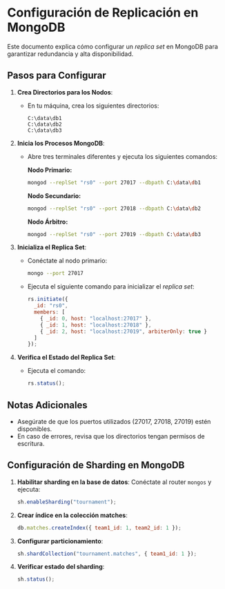 # Configuración de Replicación en MongoDB

Este documento explica cómo configurar un *replica set* en MongoDB para garantizar redundancia y alta disponibilidad.

## **Pasos para Configurar**

1. **Crea Directorios para los Nodos**:
   - En tu máquina, crea los siguientes directorios:
     ```
     C:\data\db1
     C:\data\db2
     C:\data\db3
     ```

2. **Inicia los Procesos MongoDB**:
   - Abre tres terminales diferentes y ejecuta los siguientes comandos:

     **Nodo Primario:**
     ```bash
     mongod --replSet "rs0" --port 27017 --dbpath C:\data\db1
     ```

     **Nodo Secundario:**
     ```bash
     mongod --replSet "rs0" --port 27018 --dbpath C:\data\db2
     ```

     **Nodo Árbitro:**
     ```bash
     mongod --replSet "rs0" --port 27019 --dbpath C:\data\db3
     ```

3. **Inicializa el Replica Set**:
   - Conéctate al nodo primario:
     ```bash
     mongo --port 27017
     ```

   - Ejecuta el siguiente comando para inicializar el *replica set*:
     ```javascript
     rs.initiate({
       _id: "rs0",
       members: [
         { _id: 0, host: "localhost:27017" },
         { _id: 1, host: "localhost:27018" },
         { _id: 2, host: "localhost:27019", arbiterOnly: true }
       ]
     });
     ```

4. **Verifica el Estado del Replica Set**:
   - Ejecuta el comando:
     ```javascript
     rs.status();
     ```

## **Notas Adicionales**
- Asegúrate de que los puertos utilizados (27017, 27018, 27019) estén disponibles.
- En caso de errores, revisa que los directorios tengan permisos de escritura.


## Configuración de Sharding en MongoDB

1. **Habilitar sharding en la base de datos**:
   Conéctate al router `mongos` y ejecuta:
   ```javascript
   sh.enableSharding("tournament");
2. **Crear índice en la colección matches**:
   ```javascript
   db.matches.createIndex({ team1_id: 1, team2_id: 1 });
3. **Configurar particionamiento**:
   ```javascript
   sh.shardCollection("tournament.matches", { team1_id: 1 });
4. **Verificar estado del sharding**:
   ```javascript
   sh.status();

